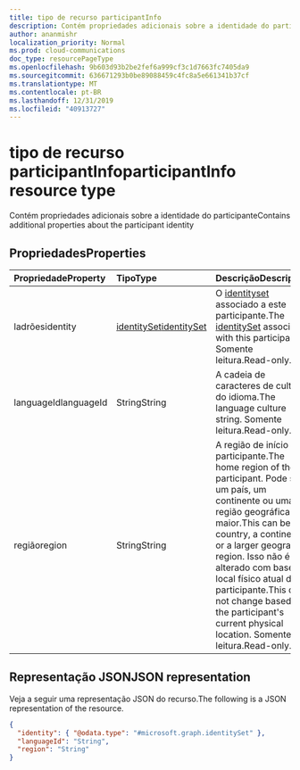 ```yaml
---
title: tipo de recurso participantInfo
description: Contém propriedades adicionais sobre a identidade do participante
author: ananmishr
localization_priority: Normal
ms.prod: cloud-communications
doc_type: resourcePageType
ms.openlocfilehash: 9b603d93b2be2fef6a999cf3c1d7663fc7405da9
ms.sourcegitcommit: 636671293b0be89088459c4fc8a5e661341b37cf
ms.translationtype: MT
ms.contentlocale: pt-BR
ms.lasthandoff: 12/31/2019
ms.locfileid: "40913727"
---
```

# <a name="participantinfo-resource-type"></a><span data-ttu-id="d4f1c-103">tipo de recurso participantInfo</span><span class="sxs-lookup"><span data-stu-id="d4f1c-103">participantInfo resource type</span></span>

<span data-ttu-id="d4f1c-104">Contém propriedades adicionais sobre a identidade do participante</span><span class="sxs-lookup"><span data-stu-id="d4f1c-104">Contains additional properties about the participant identity</span></span>

## <a name="properties"></a><span data-ttu-id="d4f1c-105">Propriedades</span><span class="sxs-lookup"><span data-stu-id="d4f1c-105">Properties</span></span>

| <span data-ttu-id="d4f1c-106">Propriedade</span><span class="sxs-lookup"><span data-stu-id="d4f1c-106">Property</span></span>       | <span data-ttu-id="d4f1c-107">Tipo</span><span class="sxs-lookup"><span data-stu-id="d4f1c-107">Type</span></span>                          | <span data-ttu-id="d4f1c-108">Descrição</span><span class="sxs-lookup"><span data-stu-id="d4f1c-108">Description</span></span>                                                                                                                                                |
|:---------------|:------------------------------|:-----------------------------------------------------------------------------------------------------------------------------------------------------------|
| <span data-ttu-id="d4f1c-109">ladrões</span><span class="sxs-lookup"><span data-stu-id="d4f1c-109">identity</span></span>       | [<span data-ttu-id="d4f1c-110">identitySet</span><span class="sxs-lookup"><span data-stu-id="d4f1c-110">identitySet</span></span>](identityset.md) | <span data-ttu-id="d4f1c-111">O [identityset](identityset.md) associado a este participante.</span><span class="sxs-lookup"><span data-stu-id="d4f1c-111">The [identitySet](identityset.md) associated with this participant.</span></span> <span data-ttu-id="d4f1c-112">Somente leitura.</span><span class="sxs-lookup"><span data-stu-id="d4f1c-112">Read-only.</span></span>                                                                             |
| <span data-ttu-id="d4f1c-113">languageId</span><span class="sxs-lookup"><span data-stu-id="d4f1c-113">languageId</span></span>     | <span data-ttu-id="d4f1c-114">String</span><span class="sxs-lookup"><span data-stu-id="d4f1c-114">String</span></span>                        | <span data-ttu-id="d4f1c-115">A cadeia de caracteres de cultura do idioma.</span><span class="sxs-lookup"><span data-stu-id="d4f1c-115">The language culture string.</span></span> <span data-ttu-id="d4f1c-116">Somente leitura.</span><span class="sxs-lookup"><span data-stu-id="d4f1c-116">Read-only.</span></span>                                                                                                                    |
| <span data-ttu-id="d4f1c-117">região</span><span class="sxs-lookup"><span data-stu-id="d4f1c-117">region</span></span>         | <span data-ttu-id="d4f1c-118">String</span><span class="sxs-lookup"><span data-stu-id="d4f1c-118">String</span></span>                        | <span data-ttu-id="d4f1c-119">A região de início do participante.</span><span class="sxs-lookup"><span data-stu-id="d4f1c-119">The home region of the participant.</span></span> <span data-ttu-id="d4f1c-120">Pode ser um país, um continente ou uma região geográfica maior.</span><span class="sxs-lookup"><span data-stu-id="d4f1c-120">This can be a country, a continent, or a larger geographic region.</span></span> <span data-ttu-id="d4f1c-121">Isso não é alterado com base no local físico atual do participante.</span><span class="sxs-lookup"><span data-stu-id="d4f1c-121">This does not change based on the participant's current physical location.</span></span> <span data-ttu-id="d4f1c-122">Somente leitura.</span><span class="sxs-lookup"><span data-stu-id="d4f1c-122">Read-only.</span></span> |


## <a name="json-representation"></a><span data-ttu-id="d4f1c-123">Representação JSON</span><span class="sxs-lookup"><span data-stu-id="d4f1c-123">JSON representation</span></span>

<span data-ttu-id="d4f1c-124">Veja a seguir uma representação JSON do recurso.</span><span class="sxs-lookup"><span data-stu-id="d4f1c-124">The following is a JSON representation of the resource.</span></span>

<!-- {
  "blockType": "resource",
  "optionalProperties": [
    "languageId",
    "region"
  ],
  "@odata.type": "microsoft.graph.participantInfo"
}-->
```json
{
  "identity": { "@odata.type": "#microsoft.graph.identitySet" },
  "languageId": "String",
  "region": "String"
}
```

<!-- uuid: 8fcb5dbc-d5aa-4681-8e31-b001d5168d79
2015-10-25 14:57:30 UTC -->
<!--
{
  "type": "#page.annotation",
  "description": "participantInfo resource",
  "keywords": "",
  "section": "documentation",
  "tocPath": "",
  "suppressions": []
}
-->
